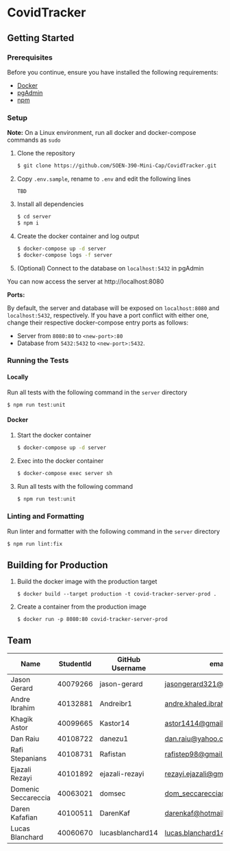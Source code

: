 # CovidTracker

## Getting Started

### Prerequisites

Before you continue, ensure you have installed the following requirements:
- [Docker](https://www.docker.com/)
- [pgAdmin](https://www.pgadmin.org/)
- [npm](https://www.npmjs.com/)

### Setup

**Note:** On a Linux environment, run all docker and docker-compose commands as `sudo`

1. Clone the repository
    ```sh
    $ git clone https://github.com/SOEN-390-Mini-Cap/CovidTracker.git
    ```
2. Copy `.env.sample`, rename to `.env` and edit the following lines
    ```
    TBD
    ```
3. Install all dependencies
    ```sh
    $ cd server
    $ npm i
    ```
4. Create the docker container and log output
    ```sh
    $ docker-compose up -d server
    $ docker-compose logs -f server
    ```
5. (Optional) Connect to the database on `localhost:5432` in pgAdmin

You can now access the server at http://localhost:8080

**Ports:**

By default, the server and database will be exposed on `localhost:8080` and `localhost:5432`, respectively. If you have a port conflict with either one, change their respective docker-compose entry ports as follows:
- Server from `8080:80` to `<new-port>:80`
- Database from `5432:5432` to `<new-port>:5432`.

### Running the Tests

#### Locally

Run all tests with the following command in the `server` directory
```
$ npm run test:unit
```

#### Docker

1. Start the docker container
    ```sh
    $ docker-compose up -d server
    ```
2. Exec into the docker container
    ```sh
    $ docker-compose exec server sh
    ```
3. Run all tests with the following command
    ```sh
    $ npm run test:unit
    ```

### Linting and Formatting

Run linter and formatter with the following command in the `server` directory
```sh
$ npm run lint:fix
```

## Building for Production

1. Build the docker image with the production target
    ```
    $ docker build --target production -t covid-tracker-server-prod .
    ```
2. Create a container from the production image
    ```
    $ docker run -p 8080:80 covid-tracker-server-prod
    ```

## Team
| Name                | StudentId | GitHub Username  | email                          |
|---------------------|-----------|------------------|--------------------------------|
| Jason Gerard        | 40079266  | jason-gerard     | jasongerard321@gmail.com       |
| Andre Ibrahim       | 40132881  | Andreibr1        | andre.khaled.ibrahim@gmail.com |
| Khagik Astor        | 40099665  | Kastor14         | astor1414@gmail.com            |
| Dan Raiu            | 40108722  | danezu1          | dan.raiu@yahoo.com             |
| Rafi Stepanians     | 40108731  | Rafistan         | rafistep98@gmail.com           |
| Ejazali Rezayi      | 40101892  | ejazali-rezayi   | rezayi.ejazali@gmail.com       |
| Domenic Seccareccia | 40063021  | domsec           | dom_seccareccia@hotmail.com    |
| Daren Kafafian      | 40100511  | DarenKaf         | darenkaf@hotmail.com           |
| Lucas Blanchard     | 40060670  | lucasblanchard14 | lucas.blanchard14@gmail.com    |
